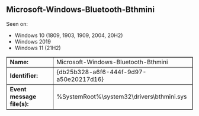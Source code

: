 ## Microsoft-Windows-Bluetooth-Bthmini

Seen on:
* Windows 10 (1809, 1903, 1909, 2004, 20H2)
* Windows 2019
* Windows 11 (21H2)

<table border="1" class="docutils">
  <tbody>
    <tr>
      <td><b>Name:</b></td>
      <td>Microsoft-Windows-Bluetooth-Bthmini</td>
    </tr>
    <tr>
      <td><b>Identifier:</b></td>
      <td>{db25b328-a6f6-444f-9d97-a50e20217d16}</td>
    </tr>
    <tr>
      <td><b>Event message file(s):</b></td>
      <td>%SystemRoot%\system32\drivers\bthmini.sys</td>
    </tr>
  </tbody>
</table>

&nbsp;

